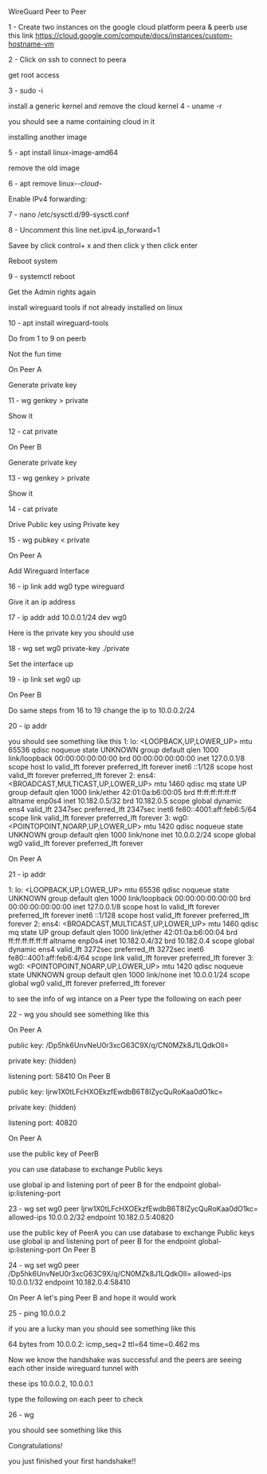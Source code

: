 WireGuard Peer to Peer

1 - Create two instances on the google cloud platform peera & peerb use this link https://cloud.google.com/compute/docs/instances/custom-hostname-vm

2 - Click on ssh to connect to peera

get root access

3 - sudo -i 

install a generic kernel and remove the cloud kernel
4 - uname -r 

you should see a name containing cloud in it

installing another image

5 - apt install linux-image-amd64

remove the old image 

6 - apt remove linux-*-cloud-*

Enable IPv4 forwarding:

7 - nano /etc/sysctl.d/99-sysctl.conf

8 - Uncomment this line net.ipv4.ip_forward=1

Savee by click control+ x and then click y then click enter

Reboot system 

9 - systemctl reboot

Get the Admin rights again

install wireguard tools if not already installed on linux

10 - apt install wireguard-tools


Do from 1 to 9 on peerb

Not the fun time 

On Peer A

Generate private key

11 - wg genkey > private

Show it  

12 - cat private 

On Peer B

Generate private key

13 - wg genkey > private

Show it  

14 - cat private 

Drive Public key using Private key

15 - wg pubkey < private

On Peer A

Add Wireguard Interface

16 - ip link add wg0 type wireguard

Give it an ip address

17 - ip addr add 10.0.0.1/24 dev wg0

Here is the private key you should use 

18 - wg set wg0 private-key ./private

Set the interface up 

19 - ip link set wg0 up

On Peer B 

Do same steps from 16 to 19 change the ip to 10.0.0.2/24

20 - ip addr

  you should see something like this 
  1: lo: <LOOPBACK,UP,LOWER_UP> mtu 65536 qdisc noqueue state UNKNOWN group default qlen 1000
      link/loopback 00:00:00:00:00:00 brd 00:00:00:00:00:00
      inet 127.0.0.1/8 scope host lo
         valid_lft forever preferred_lft forever
      inet6 ::1/128 scope host 
         valid_lft forever preferred_lft forever
  2: ens4: <BROADCAST,MULTICAST,UP,LOWER_UP> mtu 1460 qdisc mq state UP group default qlen 1000
      link/ether 42:01:0a:b6:00:05 brd ff:ff:ff:ff:ff:ff
      altname enp0s4
      inet 10.182.0.5/32 brd 10.182.0.5 scope global dynamic ens4
         valid_lft 2347sec preferred_lft 2347sec
      inet6 fe80::4001:aff:feb6:5/64 scope link 
         valid_lft forever preferred_lft forever
  3: wg0: <POINTOPOINT,NOARP,UP,LOWER_UP> mtu 1420 qdisc noqueue state UNKNOWN group default qlen 1000
      link/none 
      inet 10.0.0.2/24 scope global wg0
         valid_lft forever preferred_lft forever

On Peer A  

21 - ip addr

  1: lo: <LOOPBACK,UP,LOWER_UP> mtu 65536 qdisc noqueue state UNKNOWN group default qlen 1000
      link/loopback 00:00:00:00:00:00 brd 00:00:00:00:00:00
      inet 127.0.0.1/8 scope host lo
         valid_lft forever preferred_lft forever
      inet6 ::1/128 scope host 
         valid_lft forever preferred_lft forever
  2: ens4: <BROADCAST,MULTICAST,UP,LOWER_UP> mtu 1460 qdisc mq state UP group default qlen 1000
      link/ether 42:01:0a:b6:00:04 brd ff:ff:ff:ff:ff:ff
      altname enp0s4
      inet 10.182.0.4/32 brd 10.182.0.4 scope global dynamic ens4
         valid_lft 3272sec preferred_lft 3272sec
      inet6 fe80::4001:aff:feb6:4/64 scope link 
         valid_lft forever preferred_lft forever
  3: wg0: <POINTOPOINT,NOARP,UP,LOWER_UP> mtu 1420 qdisc noqueue state UNKNOWN group default qlen 1000
      link/none 
      inet 10.0.0.1/24 scope global wg0
         valid_lft forever preferred_lft forever

  to see the info of wg intance on a Peer
  type the following on each peer

22 - wg 
  you should see something like this
  
On Peer A 

  public key: /Dp5hk6UnvNeU0r3xcG63C9X/q/CN0MZk8J1LQdkOlI=
  
  private key: (hidden)
  
  listening port: 58410
On Peer B

  public key: Ijrw1X0tLFcHXOEkzfEwdbB6T8IZycQuRoKaa0dO1kc=
  
  private key: (hidden)
  
  listening port: 40820

On Peer A

  use the public key of PeerB
  
  you can use database to exchange Public keys
  
  use global ip and listening port of peer B for the endpoint global-ip:listening-port

23 - wg set wg0 peer Ijrw1X0tLFcHXOEkzfEwdbB6T8IZycQuRoKaa0dO1kc= allowed-ips 10.0.0.2/32 endpoint 10.182.0.5:40820

  use the public key of PeerA
  you can use database to exchange Public keys
  use global ip and listening port of peer B for the endpoint global-ip:listening-port
On Peer B 

24 - wg set wg0 peer /Dp5hk6UnvNeU0r3xcG63C9X/q/CN0MZk8J1LQdkOlI= allowed-ips 10.0.0.1/32 endpoint 10.182.0.4:58410

On Peer A 
  let's ping Peer B and hope it would work
  
25 - ping 10.0.0.2

  if you are a lucky man you should see something like this
  
  64 bytes from 10.0.0.2: icmp_seq=2 ttl=64 time=0.462 ms

  Now we know the handshake was successful and the peers are seeing each other inside wireguard tunnel with 
  
  these ips 10.0.0.2, 10.0.0.1

  type the following on each peer to check

26 - wg 

  you should see something like this
  
<!-- interface: wg0
  public key: /Dp5hk6UnvNeU0r3xcG63C9X/q/CN0MZk8J1LQdkOlI=
  private key: (hidden)
  listening port: 58410

peer: Ijrw1X0tLFcHXOEkzfEwdbB6T8IZycQuRoKaa0dO1kc=
  endpoint: 10.182.0.5:40820
  allowed ips: 10.0.0.2/32
  latest handshake: 1 minute, 15 seconds ago
  transfer: 1.59 KiB received, 1.68 KiB sent -->

Congratulations! 

you just finished your first handshake!!   
